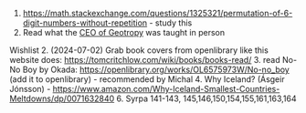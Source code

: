 1. https://math.stackexchange.com/questions/1325321/permutation-of-6-digit-numbers-without-repetition - study this
5. Read what the [CEO of Geotropy](https://geotropy.is/) was taught in person

Wishlist
2. (2024-07-02) Grab book covers from openlibrary like this website does: https://tomcritchlow.com/wiki/books/books-read/
3. read No-No Boy by Okada: https://openlibrary.org/works/OL6575973W/No-no_boy (add it to openlibrary) - recommended by Michal
4. Why Iceland? (Ásgeir Jónsson) - https://www.amazon.com/Why-Iceland-Smallest-Countries-Meltdowns/dp/0071632840
6. Syrpa 141-143, 145,146,150,154,155,161,163,164
